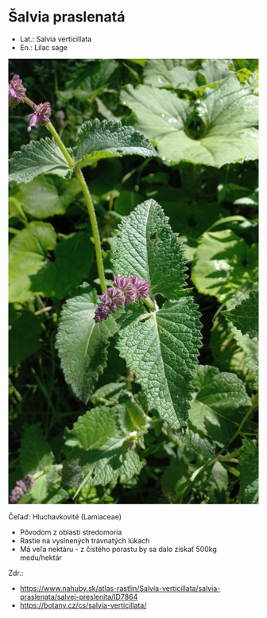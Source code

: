 # Šalvia praslenatá
- Lat.: Salvia verticillata
- En.: Lilac sage

![Šalvia praslenatá](./lilac_sage.jpg "Šalvia praslenatá")


Čeľaď: Hluchavkovité (Lamiaceae)


- Pôvodom z oblasti stredomoria
- Rastie na vyslnených trávnatých lúkach
- Má veľa nektáru - z čistého porastu by sa dalo získať 500kg medu/hektár

Zdr.:
- https://www.nahuby.sk/atlas-rastlin/Salvia-verticillata/salvia-praslenata/salvej-preslenita/ID7864
- https://botany.cz/cs/salvia-verticillata/